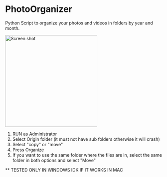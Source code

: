 # PhotoOrganizer
Python Script to organize your photos and videos in folders by year and month.


<img width="295" alt="Screen shot" src="https://user-images.githubusercontent.com/63535270/200433510-dc068d3c-3969-4820-b267-b6fc90c114f8.png">

1) RUN as Administrator
2) Select Origin folder (it must not have sub folders otherwise it will crash)
3) Select "copy" or "move"
4) Press Organize
5) If you want to use the same folder where the files are in, select the same folder in both options and select "Move"

** TESTED ONLY IN WINDOWS IDK IF IT WORKS IN MAC
